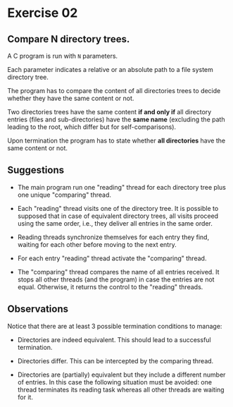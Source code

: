 # Exercise 02

## Compare N directory trees.

A C program is run with `N` parameters.

Each parameter indicates a relative or an absolute path to a file
system directory tree.

The program has to compare the content of all directories trees to
decide whether they have the same content or not.

Two directories trees have the same content **if and only if** all
directory entries (files and sub-directories) have the **same name**
(excluding the path leading to the root, which differ but for
self-comparisons).

Upon termination the program has to state whether **all directories** have
the same content or not.

## Suggestions

- The main program run one "reading" thread for each directory tree
  plus one unique "comparing" thread.

- Each "reading" thread visits one of the directory tree.
  It is possible to supposed that in case of equivalent directory
  trees, all visits proceed using the same order, i.e., they deliver
  all entries in the same order.

- Reading threads synchronize themselves for each entry they find,
  waiting for each other before moving to the next entry.

- For each entry "reading" thread activate the "comparing" thread.

- The "comparing" thread compares the name of all entries received.
  It stops all other threads (and the program) in case the entries are
  not equal.
  Otherwise, it returns the control to the "reading" threads.

## Observations

Notice that there are at least 3 possible termination conditions
to manage:

- Directories are indeed equivalent.
  This should lead to a successful termination.

- Directories differ.
  This can be intercepted by the comparing thread.

- Directories are (partially) equivalent but they include a
  different number of entries.
  In this case the following situation must be avoided:
  one thread terminates its reading task whereas all other threads are
  waiting for it.
